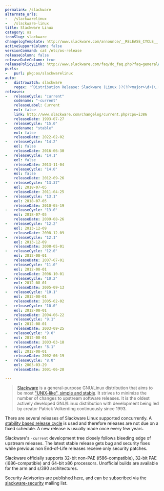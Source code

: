```yaml
---
permalink: /slackware
alternate_urls:
-   /slackwarelinux
-   /slackware-linux
title: Slackware Linux
category: os
iconSlug: slackware
changelogTemplate: http://www.slackware.com/announce/__RELEASE_CYCLE__.php
activeSupportColumn: false
versionCommand: cat /etc/os-release
releaseColumn: false
releaseDateColumn: true
releasePolicyLink: http://www.slackware.com/faq/do_faq.php?faq=general#4
purls:
-   purl: pkg:os/slackwarelinux
auto:
-   distrowatch: slackware
    regex: '^Distribution Release: Slackware (Linux )?(?P<major>\d+)\.(?P<minor>\d+)$'
releases:
-   releaseCycle: "current"
    codename: "-current"
    releaseLabel: Current
    eol: false
    link: http://www.slackware.com/changelog/current.php?cpu=i386
    releaseDate: 1993-07-27
-   releaseCycle: "15.0"
    codename: "stable"
    eol: false
    releaseDate: 2022-02-02
-   releaseCycle: "14.2"
    eol: false
    releaseDate: 2016-06-30
-   releaseCycle: "14.1"
    eol: false
    releaseDate: 2013-11-04
-   releaseCycle: "14.0"
    eol: false
    releaseDate: 2012-09-26
-   releaseCycle: "13.37"
    eol: 2018-07-05
    releaseDate: 2011-04-25
-   releaseCycle: "13.1"
    eol: 2018-07-05
    releaseDate: 2010-05-19
-   releaseCycle: "13.0"
    eol: 2018-07-05
    releaseDate: 2009-08-26
-   releaseCycle: "12.2"
    eol: 2013-12-09
    releaseDate: 2008-12-09
-   releaseCycle: "12.1"
    eol: 2013-12-09
    releaseDate: 2008-05-01
-   releaseCycle: "12.0"
    eol: 2012-08-01
    releaseDate: 2007-07-01
-   releaseCycle: "11.0"
    eol: 2012-08-01
    releaseDate: 2006-10-01
-   releaseCycle: "10.2"
    eol: 2012-08-01
    releaseDate: 2005-09-13
-   releaseCycle: "10.1"
    eol: 2012-08-01
    releaseDate: 2005-02-02
-   releaseCycle: "10.0"
    eol: 2012-08-01
    releaseDate: 2004-06-22
-   releaseCycle: "9.1"
    eol: 2012-08-01
    releaseDate: 2003-09-25
-   releaseCycle: "9.0"
    eol: 2012-08-01
    releaseDate: 2003-03-18
-   releaseCycle: "8.1"
    eol: 2012-08-01
    releaseDate: 2002-06-19
-   releaseCycle: "8.0"
    eol: 2003-03-29
    releaseDate: 2001-06-28

---
```


> [Slackware](http://www.slackware.com/) is a general-purpose GNU/Linux distribution that aims to be most ["UNIX-like", simple and stable](http://www.slackware.com/info/). It strives to minimize the number of changes to upstream software releases.  It is the oldest actively developed GNU/Linux distribution with development being led by creator Patrick Volkerding continuously since 1993.

There are several releases of Slackware Linux supported concurrently.  A [stability based release cycle](http://www.slackware.com/faq/do_faq.php?faq=general#4) is used and therefore releases are not due on a fixed schedule. A new release is usually made once every few years.

Slackware's `-current` development tree closely follows bleeding edge of upstream releases. The latest stable release gets bug and security fixes while previous non End-of-Life releases receive only security patches.

Slackware officially supports 32-bit non-PAE (i586-compatible), 32-bit PAE (i686-compatible) and 64-bit x86 processors.  Unofficial builds are available for the arm and s/390 architectures.

Security Advisories are published [here](http://www.slackware.com/security/), and can be subscribed via the [slackware-security](http://www.slackware.com/lists/) mailing list.
